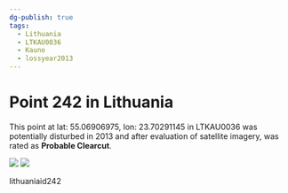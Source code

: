 ```yaml
---
dg-publish: true
tags:
  - Lithuania
  - LTKAU0036
  - Kauno
  - lossyear2013
---
```


# Point 242 in Lithuania

This point at lat: 55.06906975, lon: 23.70291145 in LTKAU0036 was potentially disturbed in 2013 and after evaluation of satellite imagery, was rated as **Probable Clearcut**.

<div class='juxtapose' data-showcredits='false'>
<img src='https://baserow-backend-production20240528124524339000000001.s3.amazonaws.com/user_files/kbVGzz2ZeqTyK8tRXVSeTjhjeKlC0eSa_27ea6cfe9ce6dd332c6c3ac8bcb2d677a667b07bc63753db2961e860702784db.png' data-label='July 2011' />
<img src='https://baserow-backend-production20240528124524339000000001.s3.amazonaws.com/user_files/LP0gfEYN2CiQGhU5ptR1ZsPqjN8HVjVw_f3fff595ff9411feec44e292c8ab3e8423ead320becbece656f419710f48fbb6.png' data-label='April 2014' />
</div>

lithuaniaid242